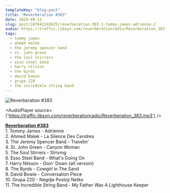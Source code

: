 ```yaml
---
templateKey: "blog-post"
title: "Reverberation #383"
date: 2019-09-11
slug: post/187642243625/reverberation-383-1-tommy-james-adrienne-2
audio: https://traffic.libsyn.com/reverberationradio/Reverberation_383.mp3
tags:
  - tommy james
  - ahmed malek
  - the jeremy spencer band
  - st. john green
  - the soul stirrers
  - esso steel band
  - harry nilsson
  - the byrds
  - david bowie
  - grupa 220
  - the incredible string band
---
```


![Reverberation #383](https://66.media.tumblr.com/e80d77eac758bee6f85538b209d17869/4f093a3289ae33fb-46/s512x512u_c1/c8b0e65e7d9ff267586ad2a2718a8bfda1834072.png)

<AudioPlayer source={'https://traffic.libsyn.com/reverberationradio/Reverberation_383.mp3'} />

<p><a href="https://traffic.libsyn.com/reverberationradio/Reverberation_383.mp3"><b>Reverberation #383</b></a><br />1. Tommy James - Adrienne&nbsp;<br />2. Ahmed Malek - La Silence Des Cendres<br />3. The Jeremy Spencer Band - Travelin'<br />4. St. John Green - Canyon Woman<br />5. The Soul Stirrers - Striving<br />6. Esso Steel Band - What's Going On<br />7. Harry Nilsson - Goin' Down (alt version)<br />8. The Byrds - Cowgirl in The Sand<br />9. David Bowie - Conversation Piece&nbsp;<br />10. Grupa 220 - Negdje Postoji Netko<br />11. The Incredible String Band - My Father Was A Lighthouse Keeper</p>
